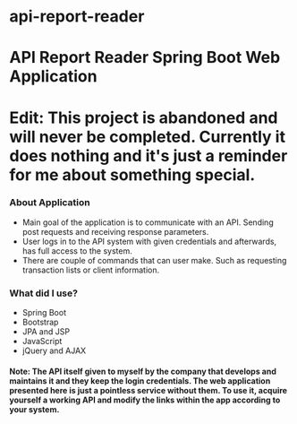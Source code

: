 # api-report-reader

# API Report Reader Spring Boot Web Application

# Edit: This project is abandoned and will never be completed. Currently it does nothing and it's just a reminder for me about something special.

### About Application
* Main goal of the application is to communicate with an API. Sending post requests and receiving response parameters.
* User logs in to the API system with given credentials and afterwards, has full access to the system.
* There are couple of commands that can user make. Such as requesting transaction lists or client information.

### What did I use?
* Spring Boot
* Bootstrap
* JPA and JSP
* JavaScript
* jQuery and AJAX

#### Note: The API itself given to myself by the company that develops and maintains it and they keep the login credentials. The web application presented here is just a pointless service without them. To use it, acquire yourself a working API and modify the links within the app according to your system.

